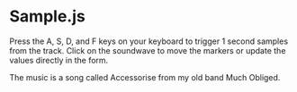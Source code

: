 Sample.js
=========

Press the A, S, D, and F keys on your keyboard to trigger 1 second samples from
the track. Click on the soundwave to move the markers or update the values
directly in the form.

The music is a song called Accessorise from my old band Much Obliged.
